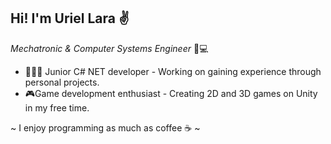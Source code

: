 ## Hi! I'm Uriel Lara ✌️
 _Mechatronic & Computer Systems Engineer_ 🤖💻

- 👨🏽‍💻 Junior C# NET developer - Working on gaining experience through personal projects.
- 🎮Game development enthusiast - Creating 2D and 3D games on Unity in my free time.

~ I enjoy programming as much as coffee ☕ ~

<!--
**UrieLara/urielara** is a ✨ _special_ ✨ repository because its `README.md` (this file) appears on your GitHub profile.

Here are some ideas to get you started:

- 🔭 I’m currently working on ...
- 🌱 I’m currently learning ...
- 👯 I’m looking to collaborate on ...
- 🤔 I’m looking for help with ...
- 💬 Ask me about ...
- 📫 How to reach me: ...
- 😄 Pronouns: ...
- ⚡ Fun fact: ...
-->
